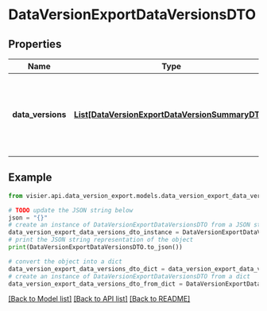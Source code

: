 # DataVersionExportDataVersionsDTO


## Properties

Name | Type | Description | Notes
------------ | ------------- | ------------- | -------------
**data_versions** | [**List[DataVersionExportDataVersionSummaryDTO]**](DataVersionExportDataVersionSummaryDTO.md) | All the available data versions for the tenant&#39;s primary data category. | [optional] 

## Example

```python
from visier.api.data_version_export.models.data_version_export_data_versions_dto import DataVersionExportDataVersionsDTO

# TODO update the JSON string below
json = "{}"
# create an instance of DataVersionExportDataVersionsDTO from a JSON string
data_version_export_data_versions_dto_instance = DataVersionExportDataVersionsDTO.from_json(json)
# print the JSON string representation of the object
print(DataVersionExportDataVersionsDTO.to_json())

# convert the object into a dict
data_version_export_data_versions_dto_dict = data_version_export_data_versions_dto_instance.to_dict()
# create an instance of DataVersionExportDataVersionsDTO from a dict
data_version_export_data_versions_dto_from_dict = DataVersionExportDataVersionsDTO.from_dict(data_version_export_data_versions_dto_dict)
```
[[Back to Model list]](../README.md#documentation-for-models) [[Back to API list]](../README.md#documentation-for-api-endpoints) [[Back to README]](../README.md)


